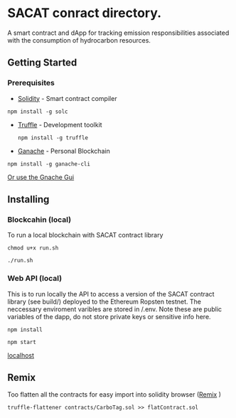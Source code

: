 # SACAT conract directory.

A smart contract and dApp for tracking emission responsibilities associated with the consumption of hydrocarbon resources.

## Getting Started

### Prerequisites

* [Solidity](https://solidity.readthedocs.io/en/v0.5.3/installing-solidity.html) - Smart contract compiler

```text
npm install -g solc
```

* [Truffle](https://www.trufflesuite.com/docs/truffle/getting-started/installation) - Development toolkit

  ```text
  npm install -g truffle
  ```

* [Ganache](https://github.com/trufflesuite/ganache-cli/blob/master/README.md) - Personal Blockchain

```text
npm install -g ganache-cli
```

[Or use the Gnache Gui](https://www.trufflesuite.com/docs/ganache/quickstart)

## Installing

### Blockcahin \(local\)

To run a local blockchain with SACAT contract library

```text
chmod u+x run.sh
```

```text
./run.sh
```

### Web API \(local\)

This is to run locally the API to access a version of the SACAT contract library \(see build/\) deployed to the Ethereum Ropsten testnet. The neccessary enviroment varibles are stored in /.env. Note these are public variables of the dapp, do not store private keys or sensitive info here.

```text
npm install
```

```text
npm start
```

[localhost](http://localhost:3002/)

## Remix

Too flatten all the contracts for easy import into solidity browser \([Remix](https://remix.ethereum.org/) \)

```text
truffle-flattener contracts/CarboTag.sol >> flatContract.sol
```

